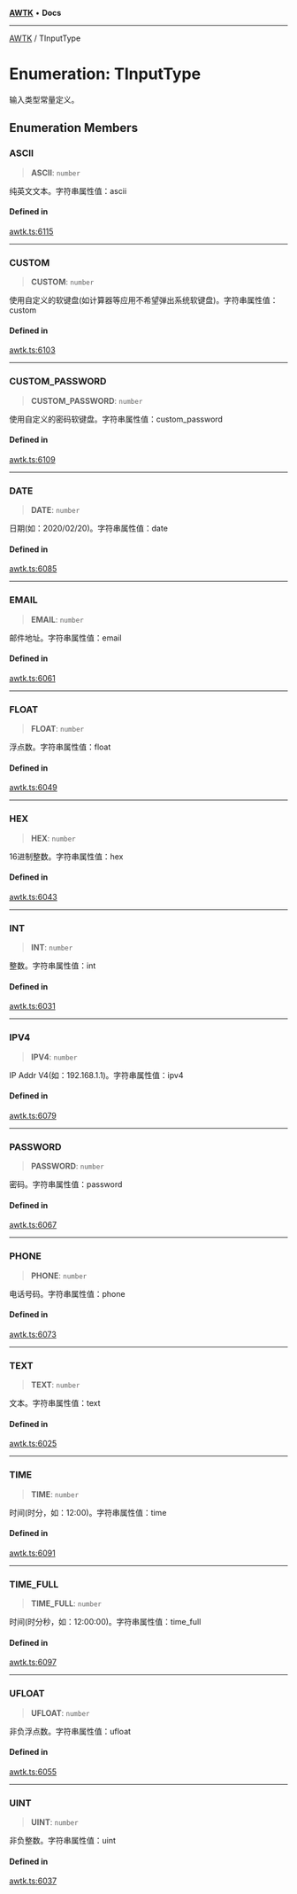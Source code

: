 [**AWTK**](../README.md) • **Docs**

***

[AWTK](../globals.md) / TInputType

# Enumeration: TInputType

输入类型常量定义。

## Enumeration Members

### ASCII

> **ASCII**: `number`

纯英文文本。字符串属性值：ascii

#### Defined in

[awtk.ts:6115](https://github.com/zlgopen/awtk-binding/blob/1e0945ae06a2e3b3a4ad0ffa625288088a8ac5d4/tools/code_gen/js/output/awtk.ts#L6115)

***

### CUSTOM

> **CUSTOM**: `number`

使用自定义的软键盘(如计算器等应用不希望弹出系统软键盘)。字符串属性值：custom

#### Defined in

[awtk.ts:6103](https://github.com/zlgopen/awtk-binding/blob/1e0945ae06a2e3b3a4ad0ffa625288088a8ac5d4/tools/code_gen/js/output/awtk.ts#L6103)

***

### CUSTOM\_PASSWORD

> **CUSTOM\_PASSWORD**: `number`

使用自定义的密码软键盘。字符串属性值：custom_password

#### Defined in

[awtk.ts:6109](https://github.com/zlgopen/awtk-binding/blob/1e0945ae06a2e3b3a4ad0ffa625288088a8ac5d4/tools/code_gen/js/output/awtk.ts#L6109)

***

### DATE

> **DATE**: `number`

日期(如：2020/02/20)。字符串属性值：date

#### Defined in

[awtk.ts:6085](https://github.com/zlgopen/awtk-binding/blob/1e0945ae06a2e3b3a4ad0ffa625288088a8ac5d4/tools/code_gen/js/output/awtk.ts#L6085)

***

### EMAIL

> **EMAIL**: `number`

邮件地址。字符串属性值：email

#### Defined in

[awtk.ts:6061](https://github.com/zlgopen/awtk-binding/blob/1e0945ae06a2e3b3a4ad0ffa625288088a8ac5d4/tools/code_gen/js/output/awtk.ts#L6061)

***

### FLOAT

> **FLOAT**: `number`

浮点数。字符串属性值：float

#### Defined in

[awtk.ts:6049](https://github.com/zlgopen/awtk-binding/blob/1e0945ae06a2e3b3a4ad0ffa625288088a8ac5d4/tools/code_gen/js/output/awtk.ts#L6049)

***

### HEX

> **HEX**: `number`

16进制整数。字符串属性值：hex

#### Defined in

[awtk.ts:6043](https://github.com/zlgopen/awtk-binding/blob/1e0945ae06a2e3b3a4ad0ffa625288088a8ac5d4/tools/code_gen/js/output/awtk.ts#L6043)

***

### INT

> **INT**: `number`

整数。字符串属性值：int

#### Defined in

[awtk.ts:6031](https://github.com/zlgopen/awtk-binding/blob/1e0945ae06a2e3b3a4ad0ffa625288088a8ac5d4/tools/code_gen/js/output/awtk.ts#L6031)

***

### IPV4

> **IPV4**: `number`

IP Addr V4(如：192.168.1.1)。字符串属性值：ipv4

#### Defined in

[awtk.ts:6079](https://github.com/zlgopen/awtk-binding/blob/1e0945ae06a2e3b3a4ad0ffa625288088a8ac5d4/tools/code_gen/js/output/awtk.ts#L6079)

***

### PASSWORD

> **PASSWORD**: `number`

密码。字符串属性值：password

#### Defined in

[awtk.ts:6067](https://github.com/zlgopen/awtk-binding/blob/1e0945ae06a2e3b3a4ad0ffa625288088a8ac5d4/tools/code_gen/js/output/awtk.ts#L6067)

***

### PHONE

> **PHONE**: `number`

电话号码。字符串属性值：phone

#### Defined in

[awtk.ts:6073](https://github.com/zlgopen/awtk-binding/blob/1e0945ae06a2e3b3a4ad0ffa625288088a8ac5d4/tools/code_gen/js/output/awtk.ts#L6073)

***

### TEXT

> **TEXT**: `number`

文本。字符串属性值：text

#### Defined in

[awtk.ts:6025](https://github.com/zlgopen/awtk-binding/blob/1e0945ae06a2e3b3a4ad0ffa625288088a8ac5d4/tools/code_gen/js/output/awtk.ts#L6025)

***

### TIME

> **TIME**: `number`

时间(时分，如：12:00)。字符串属性值：time

#### Defined in

[awtk.ts:6091](https://github.com/zlgopen/awtk-binding/blob/1e0945ae06a2e3b3a4ad0ffa625288088a8ac5d4/tools/code_gen/js/output/awtk.ts#L6091)

***

### TIME\_FULL

> **TIME\_FULL**: `number`

时间(时分秒，如：12:00:00)。字符串属性值：time_full

#### Defined in

[awtk.ts:6097](https://github.com/zlgopen/awtk-binding/blob/1e0945ae06a2e3b3a4ad0ffa625288088a8ac5d4/tools/code_gen/js/output/awtk.ts#L6097)

***

### UFLOAT

> **UFLOAT**: `number`

非负浮点数。字符串属性值：ufloat

#### Defined in

[awtk.ts:6055](https://github.com/zlgopen/awtk-binding/blob/1e0945ae06a2e3b3a4ad0ffa625288088a8ac5d4/tools/code_gen/js/output/awtk.ts#L6055)

***

### UINT

> **UINT**: `number`

非负整数。字符串属性值：uint

#### Defined in

[awtk.ts:6037](https://github.com/zlgopen/awtk-binding/blob/1e0945ae06a2e3b3a4ad0ffa625288088a8ac5d4/tools/code_gen/js/output/awtk.ts#L6037)
